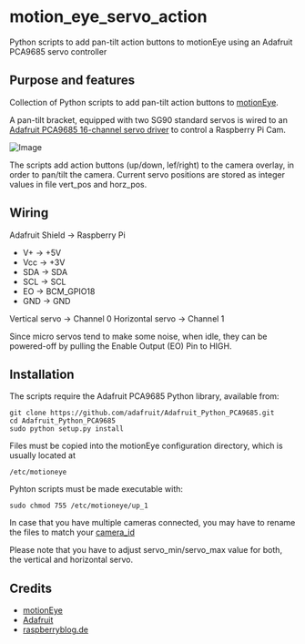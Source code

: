 # motion_eye_servo_action
Python scripts to add pan-tilt action buttons to motionEye using an Adafruit PCA9685 servo controller

## Purpose and features

Collection of Python scripts to add pan-tilt action buttons to [motionEye](https://github.com/ccrisan/motioneye/wiki).

A pan-tilt bracket, equipped with two SG90 standard servos is wired to an [Adafruit PCA9685 16-channel servo driver](https://learn.adafruit.com/adafruit-16-channel-servo-driver-with-raspberry-pi)
to control a Raspberry Pi Cam.

![Image](https://github.com/luetzel/motion_eye_servo_action/blob/master/pan-tilt.jpg)

The scripts add action buttons (up/down, lef/right) to the camera overlay, in order to pan/tilt the camera.
Current servo positions are stored as integer values in file vert_pos and horz_pos.

## Wiring

Adafruit Shield -> Raspberry Pi

* V+ -> +5V
* Vcc -> +3V
* SDA -> SDA
* SCL -> SCL
* EO -> BCM_GPIO18
* GND -> GND

Vertical servo -> Channel 0
Horizontal servo -> Channel 1

Since micro servos tend to make some noise, when idle, they can be powered-off by
pulling the Enable Output (EO) Pin to HIGH.

## Installation

The scripts require the Adafruit PCA9685 Python library, available from:
```
git clone https://github.com/adafruit/Adafruit_Python_PCA9685.git
cd Adafruit_Python_PCA9685
sudo python setup.py install
```

Files must be copied into the motionEye configuration directory, which is usually located at

```
/etc/motioneye
```

Pyhton scripts must be made executable with:

```
sudo chmod 755 /etc/motioneye/up_1
```

In case that you have multiple cameras connected, you may have to rename the files to match your
[camera_id](https://github.com/ccrisan/motioneye/wiki/Action-Buttons)

Please note that you have to adjust servo_min/servo_max value for both, the vertical and horizontal
servo.

## Credits

* [motionEye](https://github.com/ccrisan/motioneye/wiki)
* [Adafruit](https://learn.adafruit.com/adafruit-16-channel-servo-driver-with-raspberry-pi)
* [raspberryblog.de](https://raspberryblog.de)
